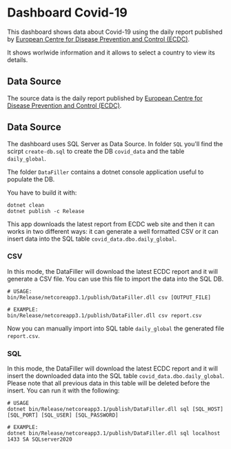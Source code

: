 # Dashboard Covid-19
This dashboard shows data about Covid-19 using the daily report published by [European Centre for Disease Prevention and Control (ECDC)](https://www.ecdc.europa.eu/en/publications-data/download-todays-data-geographic-distribution-covid-19-cases-worldwide).
 
 It shows worlwide information and it allows to select a country to view its details.

 ## Data Source
 The source data is the daily report published by [European Centre for Disease Prevention and Control (ECDC)](https://www.ecdc.europa.eu/en/publications-data/download-todays-data-geographic-distribution-covid-19-cases-worldwide).
## Data Source
The dashboard uses SQL Server as Data Source.
In folder `SQL` you'll find the scirpt `create-db.sql` to create the DB `covid_data` and the table `daily_global`.

The folder `DataFiller` contains a dotnet console application useful to populate the DB.

You have to build it with:
```
dotnet clean
dotnet publish -c Release
```
This app downloads the latest report from ECDC web site and then it can works in two different ways: it can generate a well formatted CSV or it can insert data into the SQL table `covid_data.dbo.daily_global`.
### CSV
In this mode, the DataFiller will download the latest ECDC report and it will generate a CSV file. You can use this file to import the data into the SQL DB.
```
# USAGE: 
bin/Release/netcoreapp3.1/publish/DataFiller.dll csv [OUTPUT_FILE]

# EXAMPLE:
bin/Release/netcoreapp3.1/publish/DataFiller.dll csv report.csv
```
Now you can manually import into SQL table `daily_global` the generated file `report.csv`.
### SQL
In this mode, the DataFiller will download the latest ECDC report and it will insert the downloaded data into the SQL table `covid_data.dbo.daily_global`. Please note that all previous data in this table will be deleted before the insert.
You can  run it with the following:
```
# USAGE
dotnet bin/Release/netcoreapp3.1/publish/DataFiller.dll sql [SQL_HOST] [SQL_PORT] [SQL_USER] [SQL_PASSWORD]

# EXAMPLE:
dotnet bin/Release/netcoreapp3.1/publish/DataFiller.dll sql localhost 1433 SA SQLserver2020 
```
